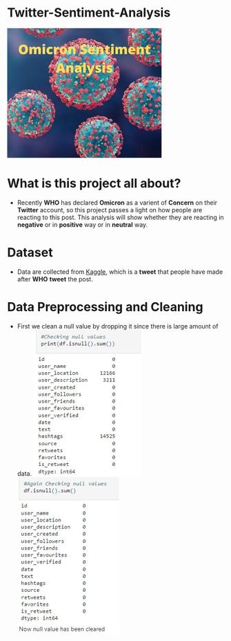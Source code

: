 # Twitter-Sentiment-Analysis
![Omicron](images/om.png)

# What is this project all about?
- Recently **WHO** has declared **Omicron** as a varient of **Concern** on their **Twitter** account, so this project passes a light on how people are reacting to this post. This   analysis will show whether they are reacting in **negative** or in **positive** way or in **neutral** way.

# Dataset
- Data are collected from [Kaggle](https://www.kaggle.com/gpreda/omicron-rising), which is a **tweet** that people have made after **WHO** **tweet** the post.

# Data Preprocessing and Cleaning
- First we clean a null value by dropping it since there is large amount of data.
![cleaning1](images/t1.jpg)
![cleaning2](images/t2.jpg)

